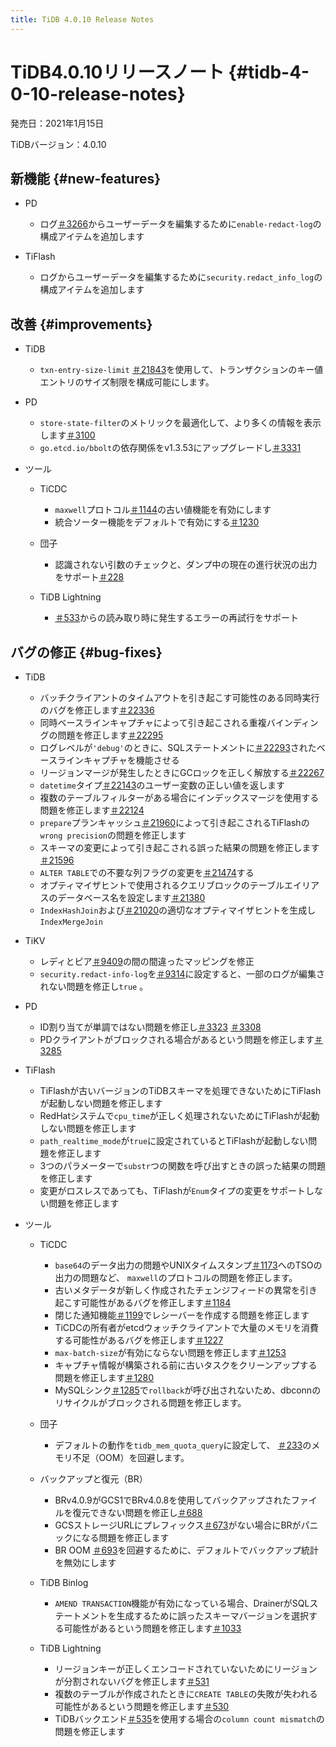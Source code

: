 ```yaml
---
title: TiDB 4.0.10 Release Notes
---
```


# TiDB4.0.10リリースノート {#tidb-4-0-10-release-notes}

発売日：2021年1月15日

TiDBバージョン：4.0.10

## 新機能 {#new-features}

-   PD

    -   ログ[＃3266](https://github.com/pingcap/pd/pull/3266)からユーザーデータを編集するために`enable-redact-log`の構成アイテムを追加します

-   TiFlash

    -   ログからユーザーデータを編集するために`security.redact_info_log`の構成アイテムを追加します

## 改善 {#improvements}

-   TiDB

    -   `txn-entry-size-limit` [＃21843](https://github.com/pingcap/tidb/pull/21843)を使用して、トランザクションのキー値エントリのサイズ制限を構成可能にします。

-   PD

    -   `store-state-filter`のメトリックを最適化して、より多くの情報を表示します[＃3100](https://github.com/tikv/pd/pull/3100)
    -   `go.etcd.io/bbolt`の依存関係をv1.3.53にアップグレードし[＃3331](https://github.com/tikv/pd/pull/3331)

-   ツール

    -   TiCDC

        -   `maxwell`プロトコル[＃1144](https://github.com/pingcap/tiflow/pull/1144)の古い値機能を有効にします
        -   統合ソーター機能をデフォルトで有効にする[＃1230](https://github.com/pingcap/tiflow/pull/1230)

    -   団子

        -   認識されない引数のチェックと、ダンプ中の現在の進行状況の出力をサポート[＃228](https://github.com/pingcap/dumpling/pull/228)

    -   TiDB Lightning

        -   [＃533](https://github.com/pingcap/tidb-lightning/pull/533)からの読み取り時に発生するエラーの再試行をサポート

## バグの修正 {#bug-fixes}

-   TiDB

    -   バッチクライアントのタイムアウトを引き起こす可能性のある同時実行のバグを修正します[＃22336](https://github.com/pingcap/tidb/pull/22336)
    -   同時ベースラインキャプチャによって引き起こされる重複バインディングの問題を修正します[＃22295](https://github.com/pingcap/tidb/pull/22295)
    -   ログレベルが`'debug'`のときに、SQLステートメントに[＃22293](https://github.com/pingcap/tidb/pull/22293)されたベースラインキャプチャを機能させる
    -   リージョンマージが発生したときにGCロックを正しく解放する[＃22267](https://github.com/pingcap/tidb/pull/22267)
    -   `datetime`タイプ[＃22143](https://github.com/pingcap/tidb/pull/22143)のユーザー変数の正しい値を返します
    -   複数のテーブルフィルターがある場合にインデックスマージを使用する問題を修正します[＃22124](https://github.com/pingcap/tidb/pull/22124)
    -   `prepare`プランキャッシュ[＃21960](https://github.com/pingcap/tidb/pull/21960)によって引き起こされるTiFlashの`wrong precision`の問題を修正します
    -   スキーマの変更によって引き起こされる誤った結果の問題を修正します[＃21596](https://github.com/pingcap/tidb/pull/21596)
    -   `ALTER TABLE`での不要な列フラグの変更を[＃21474](https://github.com/pingcap/tidb/pull/21474)する
    -   オプティマイザヒントで使用されるクエリブロックのテーブルエイリアスのデータベース名を設定します[＃21380](https://github.com/pingcap/tidb/pull/21380)
    -   `IndexHashJoin`および[＃21020](https://github.com/pingcap/tidb/pull/21020)の適切なオプティマイザヒントを生成し`IndexMergeJoin`

-   TiKV

    -   レディとピア[＃9409](https://github.com/tikv/tikv/pull/9409)の間の間違ったマッピングを修正
    -   `security.redact-info-log`を[＃9314](https://github.com/tikv/tikv/pull/9314)に設定すると、一部のログが編集されない問題を修正し`true` 。

-   PD

    -   ID割り当てが単調ではない問題を修正し[＃3323](https://github.com/tikv/pd/pull/3323) [＃3308](https://github.com/tikv/pd/pull/3308)
    -   PDクライアントがブロックされる場合があるという問題を修正します[＃3285](https://github.com/pingcap/pd/pull/3285)

-   TiFlash

    -   TiFlashが古いバージョンのTiDBスキーマを処理できないためにTiFlashが起動しない問題を修正します
    -   RedHatシステムで`cpu_time`が正しく処理されないためにTiFlashが起動しない問題を修正します
    -   `path_realtime_mode`が`true`に設定されているとTiFlashが起動しない問題を修正します
    -   3つのパラメーターで`substr`つの関数を呼び出すときの誤った結果の問題を修正します
    -   変更がロスレスであっても、TiFlashが`Enum`タイプの変更をサポートしない問題を修正します

-   ツール

    -   TiCDC

        -   `base64`のデータ出力の問題やUNIXタイムスタンプ[＃1173](https://github.com/pingcap/tiflow/pull/1173)へのTSOの出力の問題など、 `maxwell`のプロトコルの問題を修正します。
        -   古いメタデータが新しく作成されたチェンジフィードの異常を引き起こす可能性があるバグを修正します[＃1184](https://github.com/pingcap/tiflow/pull/1184)
        -   閉じた通知機能[＃1199](https://github.com/pingcap/tiflow/pull/1199)でレシーバーを作成する問題を修正します
        -   TiCDCの所有者がetcdウォッチクライアントで大量のメモリを消費する可能性があるバグを修正します[＃1227](https://github.com/pingcap/tiflow/pull/1227)
        -   `max-batch-size`が有効にならない問題を修正します[＃1253](https://github.com/pingcap/tiflow/pull/1253)
        -   キャプチャ情報が構築される前に古いタスクをクリーンアップする問題を修正します[＃1280](https://github.com/pingcap/tiflow/pull/1280)
        -   MySQLシンク[＃1285](https://github.com/pingcap/tiflow/pull/1285)で`rollback`が呼び出されないため、dbconnのリサイクルがブロックされる問題を修正します。

    -   団子

        -   デフォルトの動作を`tidb_mem_quota_query`に設定して、 [＃233](https://github.com/pingcap/dumpling/pull/233)のメモリ不足（OOM）を回避します。

    -   バックアップと復元（BR）

        -   BRv4.0.9がGCS1でBRv4.0.8を使用してバックアップされたファイルを復元できない問題を修正し[＃688](https://github.com/pingcap/br/pull/688)
        -   GCSストレージURLにプレフィックス[＃673](https://github.com/pingcap/br/pull/673)がない場合にBRがパニックになる問題を修正します
        -   BR OOM [＃693](https://github.com/pingcap/br/pull/693)を回避するために、デフォルトでバックアップ統計を無効にします

    -   TiDB Binlog

        -   `AMEND TRANSACTION`機能が有効になっている場合、DrainerがSQLステートメントを生成するために誤ったスキーマバージョンを選択する可能性があるという問題を修正します[＃1033](https://github.com/pingcap/tidb-binlog/pull/1033)

    -   TiDB Lightning

        -   リージョンキーが正しくエンコードされていないためにリージョンが分割されないバグを修正します[＃531](https://github.com/pingcap/tidb-lightning/pull/531)
        -   複数のテーブルが作成されたときに`CREATE TABLE`の失敗が失われる可能性があるという問題を修正します[＃530](https://github.com/pingcap/tidb-lightning/pull/530)
        -   TiDBバックエンド[＃535](https://github.com/pingcap/tidb-lightning/pull/535)を使用する場合の`column count mismatch`の問題を修正します
